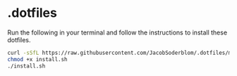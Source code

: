 # .dotfiles

Run the following in your terminal and follow the instructions to install these dotfiles.
```bash
curl -sSfL https://raw.githubusercontent.com/JacobSoderblom/.dotfiles/main/install.sh -o install.sh
chmod +x install.sh
./install.sh
```

